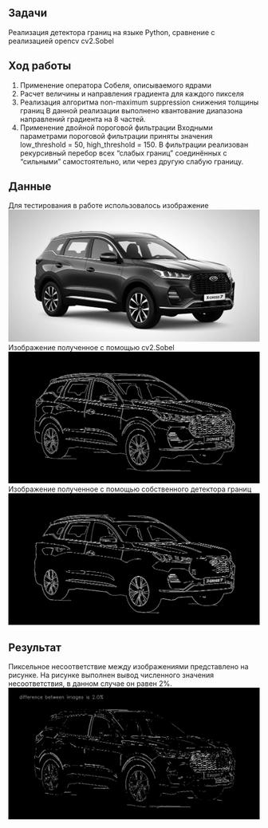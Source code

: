 ## Задачи
Реализация детектора границ на языке Python, сравнение с реализацией opencv cv2.Sobel

## Ход работы
1. Применение оператора Собеля, описываемого ядрами 
2. Расчет величины и направления градиента для каждого пикселя 
3.  Реализация алгоритма non-maximum suppression снижения толщины границ В данной реализации выполнено квантование диапазона направлений градиента на 8 частей. 
4.  Применение двойной пороговой фильтрации Входными параметрами пороговой фильтрации приняты значения low_threshold = 50, high_threshold = 150. В фильтрации реализован рекурсивный перебор всех “слабых границ” соединённых с “сильными” самостоятельно, или через другую слабую границу.
## Данные
Для тестирования в работе использовалось изображение 
![Тестовое изображение](bw.jpg "Тестовое изображение")
Изображение полученное с помощью cv2.Sobel
![Изображение полученное с помощью cv2.Sobel](OpenCV_Canny_Edges.jpg "Изображение полученное с помощью cv2.Sobel")
Изображение полученное с помощью собственного детектора границ
![Изображение полученное с помощью собственного детектора границ](new_edges.jpg "Изображение полученное с помощью собственного детектора границ")
## Результат

Пиксельное несоответствие между изображениями представлено на рисунке. На рисунке выполнен вывод численного значения несоответствия, в данном случае он равен 2%.
![Пиксельная разница реализаций](difference_between_images.jpg "Пиксельная разница реализаций")



